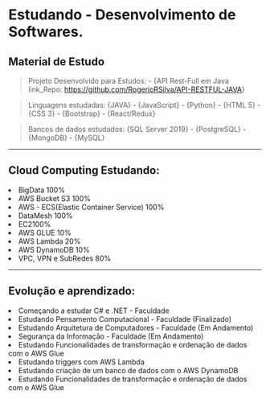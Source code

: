 # Estudando - Desenvolvimento de Softwares.

<h2 color: #0E446D >Material de Estudo</h2>

 > Projeto Desenvolvido para Estudos:
    - {API Rest-Full em Java link_Repo: <a>https://github.com/RogerioRSilva/API-RESTFUL-JAVA</a>}

 > Linguagens estudadas: 
    {JAVA} - {JavaScript} - {Python} - {HTML 5} - {CSS 3} - {Bootstrap} - {React/Redux}
 
 > Bancos de dados estudados:
    {SQL Server 2019} - {PostgreSQL} - {MongoDB} - {MySQL}
 <hr>
 
 <h2 color: #0E446D>Cloud Computing Estudando:</h2>
     <li>BigData <span>100%</span></li>
     <li>AWS Bucket S3 <span>100%</span></li> 
     <li>AWS - ECS(Elastic Container Service) <span>100%</span></li> 
     <li>DataMesh <span>100%</span></li>
     <li>EC2<span>100%</span></li>
     <li>AWS GLUE <span>10%</span></li>
     <li>AWS Lambda <span>20%</span></li>
     <li>AWS DynamoDB <span>10%</span></li>
     <li>VPC, VPN e SubRedes <span>80%</span></li>

<hr>

 <h2 color: #0E446D>Evolução e aprendizado:</h2>
 <li>Começando a estudar C# e .NET - Faculdade</li>
 <li>Estudando Pensamento Computacional - Faculdade (Finalizado)</li>
 <li>Estudando Arquitetura de Computadores - Faculdade (Em Andamento)</li>
 <li>Segurança da Informação - Faculdade (Em Andamento)</li>
 <li>Estudando Funcionalidades de transformação e ordenação de dados com o AWS Glue</li>
 <li>Estudando triggers com AWS Lambda</li>
 <li>Estudando criação de um banco de dados com o AWS DynamoDB</li>
 <li>Estudando Funcionalidades de transformação e ordenação de dados com o AWS Glue</li>
   
